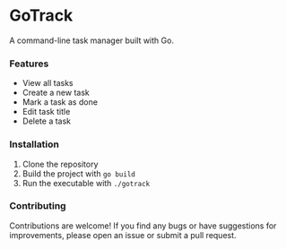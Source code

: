# GoTrack

A command-line task manager built with Go.

### Features

- View all tasks
- Create a new task
- Mark a task as done
- Edit task title
- Delete a task

### Installation

1. Clone the repository
2. Build the project with `go build`
3. Run the executable with `./gotrack`

### Contributing

Contributions are welcome! If you find any bugs or have suggestions for improvements, please open an issue or submit a pull request.

